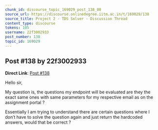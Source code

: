 ```yaml
---
chunk_id: discourse_topic_169029_post_138_00
source_url: https://discourse.onlinedegree.iitm.ac.in/t/169029/138
source_title: Project 2 - TDS Solver - Discussion Thread
content_type: discourse
tokens: 105
username: 22f3002933
post_number: 138
topic_id: 169029
---
```


## Post #138 by 22f3002933

**Direct Link**: [Post #138](https://discourse.onlinedegree.iitm.ac.in/t/169029/138)

Hello sir,

My question is, the questions my endpoint will be evaluated are they the exact same ones with same parameters for my respective email as on the assignment portal ?

Essentially I am trying to understand there are certain questions where I don’t have to solve the question again and just return the hardcoded answers, would that be correct ?
